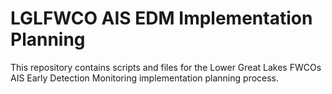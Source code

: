 # LGLFWCO AIS EDM Implementation Planning

This repository contains scripts and files for the Lower Great Lakes FWCOs AIS Early Detection Monitoring implementation planning process.
